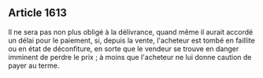 Article 1613
----
Il ne sera pas non plus obligé à la délivrance, quand même il aurait accordé un
délai pour le paiement, si, depuis la vente, l'acheteur est tombé en faillite ou
en état de déconfiture, en sorte que le vendeur se trouve en danger imminent de
perdre le prix ; à moins que l'acheteur ne lui donne caution de payer au terme.
